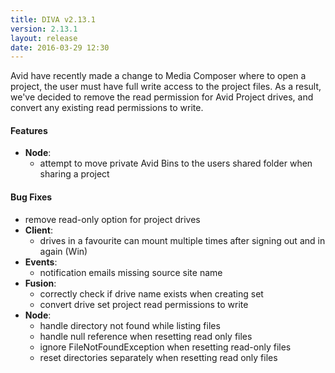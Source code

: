 ```yaml
---
title: DIVA v2.13.1
version: 2.13.1
layout: release
date: 2016-03-29 12:30
---
```


Avid have recently made a change to Media Composer where to open a project, the user must have full write access to the project files.
As a result, we've decided to remove the read permission for Avid Project drives, and convert any existing read permissions to write.

#### Features

- **Node**:
  - attempt to move private Avid Bins to the users shared folder when sharing a project

#### Bug Fixes

- remove read-only option for project drives
- **Client**:
  - drives in a favourite can mount multiple times after signing out and in again (Win)
- **Events**:
  - notification emails missing source site name
- **Fusion**:
  - correctly check if drive name exists when creating set
  - convert drive set project read permissions to write
- **Node**:
  - handle directory not found while listing files
  - handle null reference when resetting read only files
  - ignore FileNotFoundException when resetting read-only files
  - reset directories separately when resetting read only files
